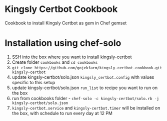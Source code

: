 # Kingsly Certbot Cookbook

Cookbook to install Kingsly Certbot as gem in Chef gemset

# Installation using chef-solo

1. SSH into the box where you want to install kingsly-certbot
1. Create folder `cookbooks` and `cd cookbooks`
1. `git clone https://github.com/gojekfarm/kingsly-certbot-cookbook.git kingsly-certbot`
1. update kingsly-certbot/solo.json `kingsly_certbot.config` with values specific to this setup
1. update kingsly-certbot/solo.json `run_list` to recipe you want to run on the box
1. run from cookbooks folder - `chef-solo -c kingsly-certbot/solo.rb -j kingsly-certbot/solo.json`
1. `kingsly-certbot.service` and `kingsly-certbot.timer` will be installed on the box, with schedule to run every day at 12 PM
